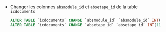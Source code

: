 #


* Changer les colonnes `absmodule_id` et `absetape_id` de la table `icdocuments`
  ~~~SQL
  ALTER TABLE `icdocuments` CHANGE `absmodule_id` `absmodule_id` INT(2) DEFAULT NULL;
  ALTER TABLE `icdocuments` CHANGE `absetape_id` `absetape_id` INT(11) DEFAULT NULL;
  ~~~
